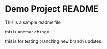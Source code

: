 # Demo Project README

This is a sample readme file 

this is another change.

this is for testing branching new branch updates.